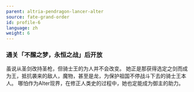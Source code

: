 ```yaml
---
parent: altria-pendragon-lancer-alter
source: fate-grand-order
id: profile-6
language: zh
weight: 6
---
```


### 通关「不醒之梦，永恒之战」后开放

虽说从圣剑改持圣枪，但骑士王的为人并不会改变。
她正是那获得选定之剑而成为王，抵抗袭来的敌人，魔物，甚至是龙，为保护祖国不停战斗下去的骑士王本人。
哪怕作为Alter现界，在修正人类史的过程中，她也定能成为御主的助力。

